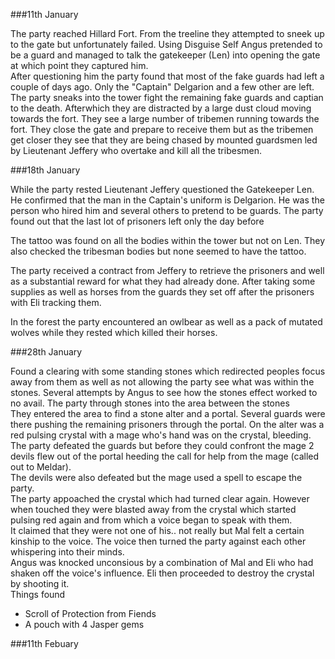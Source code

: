 ###11th January 

The party reached Hillard Fort. From the treeline they attempted to sneek up to the gate but unfortunately failed. Using Disguise Self Angus pretended to be a guard and managed to talk the gatekeeper (Len) into opening the gate at which point they captured him.   
After questioning him the party found that most of the fake guards had left a couple of days ago. Only the "Captain" Delgarion and a few other are left.  
The party sneaks into the tower fight the remaining fake guards and captian to the death. Afterwhich they are distracted by a large dust cloud moving towards the fort. They see a large number of tribemen running towards the fort. They close the gate and prepare to receive them but as the tribemen get closer they see that they are being chased by mounted guardsmen led by Lieutenant Jeffery who overtake and kill all the tribesmen. 

###18th January

While the party rested Lieutenant Jeffery questioned the Gatekeeper Len. He confirmed that the man in the Captain's uniform is Delgarion. He was the person who hired him and several others to pretend to be guards. The party found out that the last lot of prisoners left only the day before

The tattoo was found on all the bodies within the tower but not on Len. They also checked the tribesman bodies but none seemed to have the tattoo. 

The party received a contract from Jeffery to retrieve the prisoners and well as a substantial reward for what they had already done. After taking some supplies as well as horses from the guards they set off after the prisoners with Eli tracking them.  

In the forest the party encountered an owlbear as well as a pack of mutated wolves while they rested which killed their horses.  

###28th January

Found a clearing with some standing stones which redirected peoples focus away from them as well as not allowing the party see what was within the stones. Several attempts by Angus to see how the stones effect worked to no avail. The party through stones into the area between the stones  
They entered the area to find a stone alter and a portal. Several guards were there pushing the remaining prisoners through the portal. On the alter was a red pulsing crystal with a mage who's hand was on the crystal, bleeding.  
The party defeated the guards but before they could confront the mage 2 devils flew out of the portal heeding the call for help from the mage (called out to Meldar).  
The devils were also defeated but the mage used a spell to escape the party.  
The party appoached the crystal which had turned clear again. However when touched they were blasted away from the crystal which started pulsing red again and from which a voice began to speak with them.  
It claimed that they were not one of his.. not really but Mal felt a certain kinship to the voice. The voice then turned the party against each other whispering into their minds.  
Angus was knocked unconsious by a combination of Mal and Eli who had shaken off the voice's influence. Eli then proceeded to destroy the crystal by shooting it.  
Things found
  
  * Scroll of Protection from Fiends
  * A pouch with 4 Jasper gems
  
  ###11th Febuary
  
  





